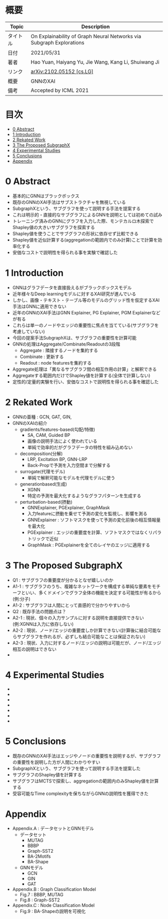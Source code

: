 # 概要

|Topic|Description|
|---|---|
|タイトル|On Explainability of Graph Neural Networks via Subgraph Explorations|
|日付|2021/05/31|
|著者|Hao Yuan, Haiyang Yu, Jie Wang, Kang Li, Shuiwang Ji|
|リンク|[arXiv:2102.05152 [cs.LG]](https://arxiv.org/abs/2102.05152)|
|概要|GNNのXAI|
|備考|Accepted by ICML 2021|


# 目次
- [0 Abstract](#0-Abstract)
- [1 Introduction](#1-Introduction)
- [2 Rekated Work](#2-Rekated-Work)
- [3 The Proposed SubgraphX](#3-The-Proposed-SubgraphX)
- [4 Experimental Studies](#4-Experimental-Studies)
- [5 Conclusions](#5-Conclusions)
- [Appendix](#Appendix)

# 0 Abstract
- 基本的にGNNはブラックボックス
- 既存のGNNのXAI手法はサブストラクチャを無視している
- SubgraphXという、サブグラフを使って説明する手法を提案する
- これは明示的・直接的なサブグラフによるGNNを説明としては初めての試み
- トレーニング済みのGNNにグラフを入力した際、モンテカルロ木探索でShapley値の大きいサブグラフを探索する
- Shapley値を使うことでサブグラフの形状に依存せず比較できる
- Shapley値を近似計算する(aggregationの範囲内でのみ計算)ことで計算を効率化する
- 安価なコストで説明性を得られる事を実験で確認した


# 1 Introduction
- GNNはグラフデータを直接扱えるがブラックボックスモデル
- 近年様々なDeep learningモデルに対するXAI研究が進んでいる
- しかし、画像・テキスト・テーブル等のモデルのグリッド性を仮定するXAI手法はGNNに適用できない
- 近年のGNNのXAI手法はGNN Explainer, PG Explainer, PGM Explainerなどが有る
- これらは単一のノードやエッジの重要性に焦点を当てている(サブグラフを考慮していない)
- 今回の提案手法SubgraphXは、サブグラフの重要性を計算可能
- GNNの処理はAggregate/Combinate/Readoutの3段階
    - Aggregate : 隣接するノードを集約する
    - Combinate : 更新する
    - Readout : node featuresを集約する
- Aggregate処理は「異なるサブグラフ間の相互作用の計算」と解釈できる
- Aggregateする範囲内だけでShapley値を計算する(全体で計算しない)
- 定性的/定量的実験を行い、安価なコストで説明性を得られる事を確認した

# 2 Rekated Work
- GNNの亜種 : GCN, GAT, GIN, 
- GNNのXAIの紹介
    - gradients/features-based(勾配/特徴)
        - SA, CAM, Guided BP
        - 画像の説明手法によく使われている
        - 単純で効率的だがグラフデータの特性を組み込めない
    - decomposition(分解)
        - LRP, Excitation BP, GNN-LRP 
        - Back-Propで予測を入力空間まで分解する
    - surrogate(代理モデル)
        - 単純で解釈可能なモデルを代理モデルに使う
    - generationbased(生成)
        - XGNN
        - 特定の予測を最大化するようなグラフパターンを生成する
    - perturbation-based(摂動)
        - GNNExplainer, PGExplainer, GraphMask
        - 入力featureに摂動を乗せて予測の変化を監視し、影響を測る
        - GNNExplainer : ソフトマスクを使って予測の変化前後の相互情報量を最大化
        - PGExplainer : エッジの重要度を計算、ソフトマスクではなくリパラトリックで近似
        - GraphMask : PGExplainerを全てのレイヤのエッジに適用する

# 3 The Proposed SubgraphX
- Q1 : サブグラフの重要度が分かるとなぜ嬉しいのか
- A1-1 : サブグラフのうち、複雑なネットワークを構成する単純な要素をモチーフといい、多くドメインでグラフ全体の機能を決定する可能性が有るから(例:分子)
- A1-2 : サブグラフは人間にとって直感的で分かりやすいから
- Q2 : 既存手法の問題点は？
- A2-1 : 現状、個々の入力サンプルに対する説明を直接提供できない(例:XGNNは入力に依存しない)
- A2-2 : 現状、ノード/エッジの重要度しか計算できない(計算後に結合可能ならサブグラフを作れるが、必ずしも結合可能なことは保証されない)
- A2-3 : 現状、入力に対するノード/エッジの説明は可能だが、ノード/エッジ相互の説明はできない
- 

# 4 Experimental Studies
- 
- 
- 
- 
- 
- 
- 

# 5 Conclusions
- 既存のGNNのXAI手法はエッジやノードの重要性を説明するが、サブグラフの重要性を説明した方が人間にわかりやすい
- SubgraphXという、サブグラフを使って説明する手法を提案した
- サブグラフのShapley値を計算する
- サブグラフはMCTSで探索し、aggregationの範囲内のみShapley値を計算する
- 受容可能なTime complexityを保ちながらGNNの説明性を獲得できた

# Appendix
- Appendix.A : データセットとGNNモデル
    - データセット
        - MUTAG
        - BBBP
        - Graph-SST2
        - BA-2Motifs
        - BA-Shape
    - GNNモデル
        - GCN
        - GIN
        - GAT
- Appendix.B : Graph Classification Model
    - Fig.7 : BBBP, MUTAG
    - Fig.8 : Graph-SST2
- Appendix.C : Node Classification Model
    - Fig.9 : BA-Shapeの説明を可視化